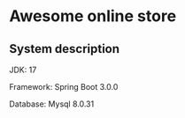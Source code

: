 # Awesome online store

## System description

JDK: 17

Framework: Spring Boot 3.0.0

Database: Mysql 8.0.31
